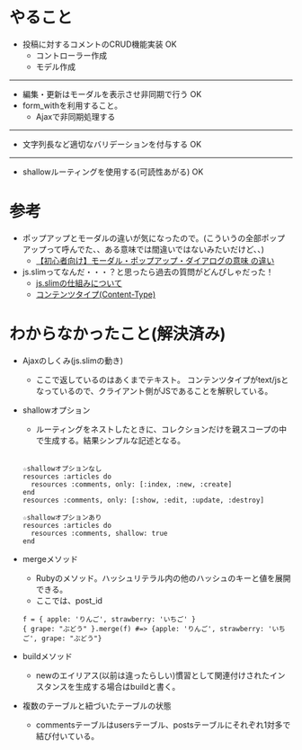 # やること
- 投稿に対するコメントのCRUD機能実装 OK
  - コントローラー作成
  - モデル作成

***

  - 編集・更新はモーダルを表示させ非同期で行う OK
  - form_withを利用すること。
    - Ajaxで非同期処理する

***

  - 文字列長など適切なバリデーションを付与する OK

***

  - shallowルーティングを使用する(可読性あがる) OK

# 参考
- ポップアップとモーダルの違いが気になったので。(こういうの全部ポップアップって呼んでた、、ある意味では間違いではないみたいだけど、、)
  - [【初心者向け】モーダル・ポップアップ・ダイアログの意味 の違い](https://rilaks.jp/blog/ui/modal-pop-up-dialog/)
- js.slimってなんだ・・・？と思ったら過去の質問がどんぴしゃだった！
  - [js.slimの仕組みについて](https://tech-essentials.work/questions/146)
  - [コンテンツタイプ(Content-Type)](https://wa3.i-3-i.info/word15787.html)
  
  
# わからなかったこと(解決済み)
- Ajaxのしくみ(js.slimの動き)
  - ここで返しているのはあくまでテキスト。
  コンテンツタイプがtext/jsとなっているので、クライアント側がJSであることを解釈している。
- shallowオプション
  - ルーティングをネストしたときに、コレクションだけを親スコープの中で生成する。結果シンプルな記述となる。

  <br>
    
    ```
    ☆shallowオプションなし
    resources :articles do
      resources :comments, only: [:index, :new, :create]
    end
    resources :comments, only: [:show, :edit, :update, :destroy]
    ```

    ```
    ☆shallowオプションあり
    resources :articles do
      resources :comments, shallow: true
    end
    ```

- mergeメソッド
  - Rubyのメソッド。ハッシュリテラル内の他のハッシュのキーと値を展開できる。
  - ここでは、post_id

  ```
  f = { apple: 'りんご', strawberry: 'いちご' }
  { grape: "ぶどう" }.merge(f) #=> {apple: 'りんご', strawberry: 'いちご', grape: "ぶどう"}

  ```

- buildメソッド
  - newのエイリアス(以前は違ったらしい)慣習として関連付けされたインスタンスを生成する場合はbuildと書く。
- 複数のテーブルと紐づいたテーブルの状態
  - commentsテーブルはusersテーブル、postsテーブルにそれぞれ1対多で結び付いている。
 